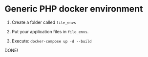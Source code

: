 # Generic PHP docker environment

1. Create a folder called `file_envs`

2. Put your application files in `file_envs`.

3. Execute: `docker-compose up -d --build`

DONE!
